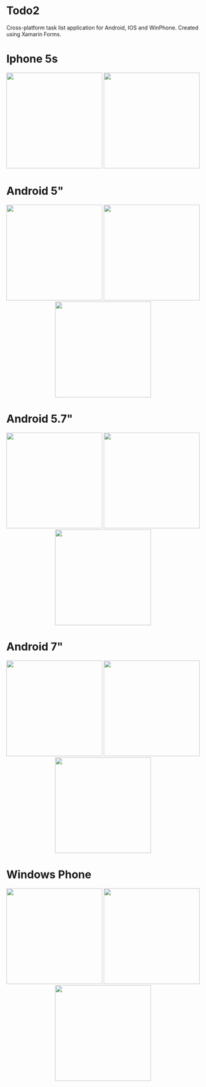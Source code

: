 # Todo2
Cross-platform task list application for Android, IOS and WinPhone. Created using Xamarin Forms.

<h1> Iphone 5s</h1>
<p align="center">
  <img src="https://github.com/Sky1arkk/Todo2/blob/master/Screenshots/ios1.jpg" width="250"/>
  <img src="https://github.com/Sky1arkk/Todo2/blob/master/Screenshots/ios2.jpg" width="250"/>
 </p>

<h1> Android 5"</h1>
<p align="center">
  <img src="https://github.com/Sky1arkk/Todo2/blob/master/Screenshots/and51.png" width="250"/>
  <img src="https://github.com/Sky1arkk/Todo2/blob/master/Screenshots/and52.png" width="250"/>
  <img src="https://github.com/Sky1arkk/Todo2/blob/master/Screenshots/and53.png" width="250"/>
</p>

<h1> Android 5.7"</h1>
<p align="center">
  <img src="https://github.com/Sky1arkk/Todo2/blob/master/Screenshots/and571.png" width="250"/>
  <img src="https://github.com/Sky1arkk/Todo2/blob/master/Screenshots/and572.png" width="250"/>
  <img src="https://github.com/Sky1arkk/Todo2/blob/master/Screenshots/and573.png" width="250"/>
</p>
<h1> Android 7"</h1>
<p align="center">
  <img src="https://github.com/Sky1arkk/Todo2/blob/master/Screenshots/and71.png" width="250"/>
  <img src="https://github.com/Sky1arkk/Todo2/blob/master/Screenshots/and72.png" width="250"/>
  <img src="https://github.com/Sky1arkk/Todo2/blob/master/Screenshots/and73.png" width="250"/>
</p>
<h1> Windows Phone</h1>
<p align="center">
  <img src="https://github.com/Sky1arkk/Todo2/blob/master/Screenshots/win1.png" width="250"/>
  <img src="https://github.com/Sky1arkk/Todo2/blob/master/Screenshots/win2.png" width="250"/>
  <img src="https://github.com/Sky1arkk/Todo2/blob/master/Screenshots/win3.png" width="250"/>
</p>

